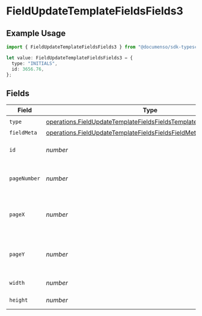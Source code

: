 # FieldUpdateTemplateFieldsFields3

## Example Usage

```typescript
import { FieldUpdateTemplateFieldsFields3 } from "@documenso/sdk-typescript/models/operations";

let value: FieldUpdateTemplateFieldsFields3 = {
  type: "INITIALS",
  id: 3656.76,
};
```

## Fields

| Field                                                                                                                                                        | Type                                                                                                                                                         | Required                                                                                                                                                     | Description                                                                                                                                                  |
| ------------------------------------------------------------------------------------------------------------------------------------------------------------ | ------------------------------------------------------------------------------------------------------------------------------------------------------------ | ------------------------------------------------------------------------------------------------------------------------------------------------------------ | ------------------------------------------------------------------------------------------------------------------------------------------------------------ |
| `type`                                                                                                                                                       | [operations.FieldUpdateTemplateFieldsFieldsTemplatesFieldsRequestType](../../models/operations/fieldupdatetemplatefieldsfieldstemplatesfieldsrequesttype.md) | :heavy_check_mark:                                                                                                                                           | N/A                                                                                                                                                          |
| `fieldMeta`                                                                                                                                                  | [operations.FieldUpdateTemplateFieldsFieldsFieldMeta](../../models/operations/fieldupdatetemplatefieldsfieldsfieldmeta.md)                                   | :heavy_minus_sign:                                                                                                                                           | N/A                                                                                                                                                          |
| `id`                                                                                                                                                         | *number*                                                                                                                                                     | :heavy_check_mark:                                                                                                                                           | The ID of the field to update.                                                                                                                               |
| `pageNumber`                                                                                                                                                 | *number*                                                                                                                                                     | :heavy_minus_sign:                                                                                                                                           | The page number the field will be on.                                                                                                                        |
| `pageX`                                                                                                                                                      | *number*                                                                                                                                                     | :heavy_minus_sign:                                                                                                                                           | The X coordinate of where the field will be placed.                                                                                                          |
| `pageY`                                                                                                                                                      | *number*                                                                                                                                                     | :heavy_minus_sign:                                                                                                                                           | The Y coordinate of where the field will be placed.                                                                                                          |
| `width`                                                                                                                                                      | *number*                                                                                                                                                     | :heavy_minus_sign:                                                                                                                                           | The width of the field.                                                                                                                                      |
| `height`                                                                                                                                                     | *number*                                                                                                                                                     | :heavy_minus_sign:                                                                                                                                           | The height of the field.                                                                                                                                     |